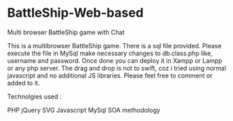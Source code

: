 BattleShip-Web-based
====================

Multi browser BattleShip game with Chat

This is a multibrowser BattleShip game. There is a sql file provided. Please execute the file in MySql make necessary changes to db.class.php like, username and password. Once done you can deploy it in Xampp or Lampp or any php server.
The drag and drop is not to swift, coz i tried using normal javascript and no additional JS libraries. Please feel free to comment or added to it.

Technolgies used : 

PHP
jQuery
SVG
Javascript
MySql
SOA methodology
